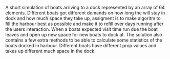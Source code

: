 A short simulation of boats arriving to a dock represented by an array of 64 elements. Different boats got different demands on how long the will stay in dock and how much space they take up, assigment is to make algoritm to fill the harbour best as possible and make it to refill over days running after the users interaction. When a boats expected visit time run due the boat leaves and open up new space for new boats to dock at. 
The solution also contains a few extra methods to be able to calculate some statistics of the boats docked in harbour. Different boats have different prop values and takes up different much space in the dock.
 
